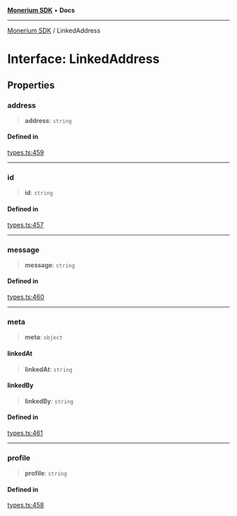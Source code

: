 [**Monerium SDK**](../README.md) • **Docs**

---

[Monerium SDK](../README.md) / LinkedAddress

# Interface: LinkedAddress

## Properties

### address

> **address**: `string`

#### Defined in

[types.ts:459](https://github.com/monerium/js-monorepo/blob/6fd0ad80ad4e8d991580cbeedf4372ce7e758e51/packages/sdk/src/types.ts#L459)

---

### id

> **id**: `string`

#### Defined in

[types.ts:457](https://github.com/monerium/js-monorepo/blob/6fd0ad80ad4e8d991580cbeedf4372ce7e758e51/packages/sdk/src/types.ts#L457)

---

### message

> **message**: `string`

#### Defined in

[types.ts:460](https://github.com/monerium/js-monorepo/blob/6fd0ad80ad4e8d991580cbeedf4372ce7e758e51/packages/sdk/src/types.ts#L460)

---

### meta

> **meta**: `object`

#### linkedAt

> **linkedAt**: `string`

#### linkedBy

> **linkedBy**: `string`

#### Defined in

[types.ts:461](https://github.com/monerium/js-monorepo/blob/6fd0ad80ad4e8d991580cbeedf4372ce7e758e51/packages/sdk/src/types.ts#L461)

---

### profile

> **profile**: `string`

#### Defined in

[types.ts:458](https://github.com/monerium/js-monorepo/blob/6fd0ad80ad4e8d991580cbeedf4372ce7e758e51/packages/sdk/src/types.ts#L458)
